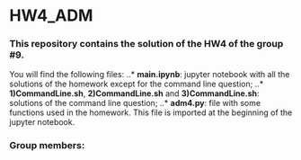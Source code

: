 # HW4_ADM
### This repository contains the solution of the HW4 of the group #9.
You will find the following files:
..* **main.ipynb**: jupyter notebook with all the solutions of the homework except for the command line question;
..* **1)CommandLine.sh**, **2)CommandLine.sh** and **3)CommandLine.sh**: solutions of the command line question;
..* **adm4.py**: file with some functions used in the homework. This file is imported at the beginning of the jupyter notebook.

### Group members:
